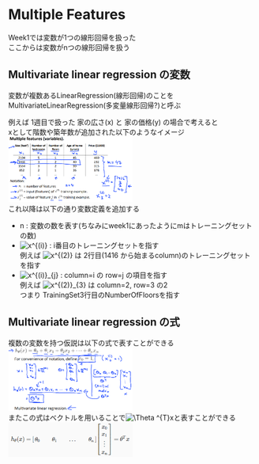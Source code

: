 # Multiple Features
Week1では変数が1つの線形回帰を扱った  
ここからは変数がnつの線形回帰を扱う

## Multivariate linear regression の変数
変数が複数あるLinearRegression(線形回帰)のことを  
MultivariateLinearRegression(多変量線形回帰?)と呼ぶ  

例えば 1週目で扱った 家の広さ(x) と 家の価格(y) の場合で考えると  
xとして階数や築年数が追加された以下のようなイメージ  
<img src="../../img/02_01_multiple_features.png" width=50%>  
これ以降は以下の通り変数定義を追加する
* n : 変数の数を表す(ちなみにweek1にあったようにmはトレーニングセットの数)
* <img src="https://latex.codecogs.com/gif.latex?x^{(i)}" title="x^{(i)}" /> : i番目のトレーニングセットを指す  
  例えば <img src="https://latex.codecogs.com/gif.latex?x^{(2)}" title="x^{(2)}" /> は 2行目(1416 から始まるcolumn)のトレーニングセットを指す
* <img src="https://latex.codecogs.com/gif.latex?x^{(i)}_{j}" title="x^{(i)}_{j}" /> : column=i の row=j の項目を指す  
  例えば <img src="https://latex.codecogs.com/gif.latex?x^{(2)}_{3}" title="x^{(2)}_{3}" /> は column=2, row=3 の2  
  つまり TrainingSet3行目のNumberOfFloorsを指す

## Multivariate linear regression の式
複数の変数を持つ仮説は以下の式で表すことができる
<img src="../../img/02_01_multiple_features_algorithm.png" width=50%>  
またこの式はベクトルを用いることで<img src="https://latex.codecogs.com/gif.latex?\Theta&space;^{T}x" title="\Theta ^{T}x" />と表すことができる
<img src="../../img/02_01_multiple_features_vectorization.png" width=50%>  
